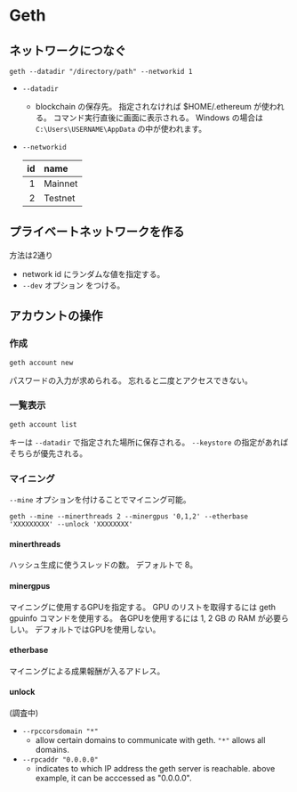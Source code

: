 # Geth

## ネットワークにつなぐ

```
geth --datadir "/directory/path" --networkid 1
```

* `--datadir`
    * blockchain の保存先。 指定されなければ $HOME/.ethereum が使われる。 コマンド実行直後に画面に表示される。
    Windows の場合は `C:\Users\USERNAME\AppData` の中が使われます。
* `--networkid`

    | id | name |
    |--:|:--|
    | 1 | Mainnet |
    | 2 | Testnet |


## プライベートネットワークを作る

方法は2通り

* network id にランダムな値を指定する。
* `--dev` オプション をつける。

## アカウントの操作

### 作成

```
geth account new
```

パスワードの入力が求められる。 忘れると二度とアクセスできない。

### 一覧表示

```
geth account list
```

キーは `--datadir` で指定された場所に保存される。 `--keystore` の指定があればそちらが優先される。

### マイニング

`--mine` オプションを付けることでマイニング可能。

```
geth --mine --minerthreads 2 --minergpus '0,1,2' --etherbase 'XXXXXXXXX' --unlock 'XXXXXXXX'
```

#### minerthreads

ハッシュ生成に使うスレッドの数。 デフォルトで 8。

#### minergpus

マイニングに使用するGPUを指定する。
GPU のリストを取得するには geth gpuinfo コマンドを使用する。
各GPUを使用するには 1, 2 GB の RAM が必要らしい。
デフォルトではGPUを使用しない。

#### etherbase

マイニングによる成果報酬が入るアドレス。

#### unlock

(調査中)


* `--rpccorsdomain "*"`
    * allow certain domains to communicate with geth. `"*"` allows all domains.
* `--rpcaddr "0.0.0.0"`
    * indicates to which IP address the geth server is reachable. above example, it can be acccessed as "0.0.0.0".
